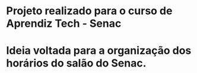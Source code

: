# Projeto realizado para o curso de Aprendiz Tech - Senac
# Ideia voltada para a organização dos horários do salão do Senac.
